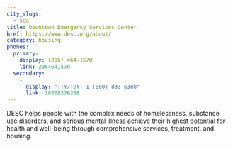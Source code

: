 ```yaml
---
city_slugs:
  - sea
title: Downtown Emergency Services Center
href: https://www.desc.org/about/
category: housing
phones:
  primary:
    display: (206) 464-1570
    link: 2064641570
  secondary:
    -
      display: "TTY/TDY: 1 (800) 833-6388"
      link: 18008336388
---
```


DESC helps people with the complex needs of homelessness, substance use disorders, and serious mental illness achieve their highest potential for health and well-being through comprehensive services, treatment, and housing.
